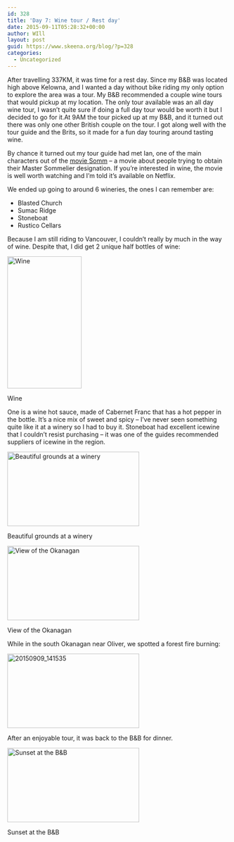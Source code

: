 ```yaml
---
id: 328
title: 'Day 7: Wine tour / Rest day'
date: 2015-09-11T05:28:32+00:00
author: WIll
layout: post
guid: https://www.skeena.org/blog/?p=328
categories:
  - Uncategorized
---
```

After travelling 337KM, it was time for a rest day. Since my B&B was located high above Kelowna, and I wanted a day without bike riding my only option to explore the area was a tour. My B&B recommended a couple wine tours that would pickup at my location. The only tour available was an all day wine tour, I wasn&#8217;t quite sure if doing a full day tour would be worth it but I decided to go for it.At 9AM the tour picked up at my B&B, and it turned out there was only one other British couple on the tour. I got along well with the tour guide and the Brits, so it made for a fun day touring around tasting wine.

By chance it turned out my tour guide had met Ian, one of the main characters out of the <a href="http://www.imdb.com/title/tt2204371/?ref_=fn_al_tt_1" target="_blank">movie Somm</a> &#8211; a movie about people trying to obtain their Master Sommelier designation. If you&#8217;re interested in wine, the movie is well worth watching and I&#8217;m told it&#8217;s available on Netflix.

We ended up going to around 6 wineries, the ones I can remember are:

  * Blasted Church
  * Sumac Ridge
  * Stoneboat
  * Rustico Cellars

Because I am still riding to Vancouver, I couldn&#8217;t really by much in the way of wine. Despite that, I did get 2 unique half bottles of wine:

<div id="attachment_329" style="width: 179px" class="wp-caption alignnone">
  <a href="https://www.skeena.org/blog/wp-content/uploads/2015/09/20150910_220831-e1441948856273.jpg"><img aria-describedby="caption-attachment-329" loading="lazy" class="size-medium wp-image-329" src="https://www.skeena.org/blog/wp-content/uploads/2015/09/20150910_220831-e1441948856273-169x300.jpg" alt="Wine" width="169" height="300" srcset="https://www.skeena.org/blog/wp-content/uploads/2015/09/20150910_220831-e1441948856273-169x300.jpg 169w, https://www.skeena.org/blog/wp-content/uploads/2015/09/20150910_220831-e1441948856273-576x1024.jpg 576w, https://www.skeena.org/blog/wp-content/uploads/2015/09/20150910_220831-e1441948856273-281x500.jpg 281w, https://www.skeena.org/blog/wp-content/uploads/2015/09/20150910_220831-e1441948856273.jpg 1836w" sizes="(max-width: 169px) 100vw, 169px" /></a>
  
  <p id="caption-attachment-329" class="wp-caption-text">
    Wine
  </p>
</div>

One is a wine hot sauce, made of Cabernet Franc that has a hot pepper in the bottle. It&#8217;s a nice mix of sweet and spicy &#8211; I&#8217;ve never seen something quite like it at a winery so I had to buy it. Stoneboat had excellent icewine that I couldn&#8217;t resist purchasing &#8211; it was one of the guides recommended suppliers of icewine in the region.

<div id="attachment_330" style="width: 310px" class="wp-caption alignnone">
  <a href="https://www.skeena.org/blog/wp-content/uploads/2015/09/20150909_112112.jpg"><img aria-describedby="caption-attachment-330" loading="lazy" class="size-medium wp-image-330" src="https://www.skeena.org/blog/wp-content/uploads/2015/09/20150909_112112-300x169.jpg" alt="Beautiful grounds at a winery " width="300" height="169" srcset="https://www.skeena.org/blog/wp-content/uploads/2015/09/20150909_112112-300x169.jpg 300w, https://www.skeena.org/blog/wp-content/uploads/2015/09/20150909_112112-1024x576.jpg 1024w, https://www.skeena.org/blog/wp-content/uploads/2015/09/20150909_112112-500x281.jpg 500w, https://www.skeena.org/blog/wp-content/uploads/2015/09/20150909_112112.jpg 1632w" sizes="(max-width: 300px) 100vw, 300px" /></a>
  
  <p id="caption-attachment-330" class="wp-caption-text">
    Beautiful grounds at a winery
  </p>
</div>

<div id="attachment_331" style="width: 310px" class="wp-caption alignnone">
  <a href="https://www.skeena.org/blog/wp-content/uploads/2015/09/20150909_121853.jpg"><img aria-describedby="caption-attachment-331" loading="lazy" class="size-medium wp-image-331" src="https://www.skeena.org/blog/wp-content/uploads/2015/09/20150909_121853-300x169.jpg" alt="View of the Okanagan " width="300" height="169" srcset="https://www.skeena.org/blog/wp-content/uploads/2015/09/20150909_121853-300x169.jpg 300w, https://www.skeena.org/blog/wp-content/uploads/2015/09/20150909_121853-1024x576.jpg 1024w, https://www.skeena.org/blog/wp-content/uploads/2015/09/20150909_121853-500x281.jpg 500w, https://www.skeena.org/blog/wp-content/uploads/2015/09/20150909_121853.jpg 1632w" sizes="(max-width: 300px) 100vw, 300px" /></a>
  
  <p id="caption-attachment-331" class="wp-caption-text">
    View of the Okanagan
  </p>
</div>

While in the south Okanagan near Oliver, we spotted a forest fire burning:

[<img loading="lazy" class="alignnone size-medium wp-image-332" src="https://www.skeena.org/blog/wp-content/uploads/2015/09/20150909_141535-300x169.jpg" alt="20150909_141535" width="300" height="169" srcset="https://www.skeena.org/blog/wp-content/uploads/2015/09/20150909_141535-300x169.jpg 300w, https://www.skeena.org/blog/wp-content/uploads/2015/09/20150909_141535-1024x576.jpg 1024w, https://www.skeena.org/blog/wp-content/uploads/2015/09/20150909_141535-500x281.jpg 500w, https://www.skeena.org/blog/wp-content/uploads/2015/09/20150909_141535.jpg 1632w" sizes="(max-width: 300px) 100vw, 300px" />](https://www.skeena.org/blog/wp-content/uploads/2015/09/20150909_141535.jpg)

After an enjoyable tour, it was back to the B&B for dinner.

<div id="attachment_333" style="width: 310px" class="wp-caption alignnone">
  <a href="https://www.skeena.org/blog/wp-content/uploads/2015/09/20150909_191102.jpg"><img aria-describedby="caption-attachment-333" loading="lazy" class="size-medium wp-image-333" src="https://www.skeena.org/blog/wp-content/uploads/2015/09/20150909_191102-300x169.jpg" alt="Sunset at the B&B" width="300" height="169" srcset="https://www.skeena.org/blog/wp-content/uploads/2015/09/20150909_191102-300x169.jpg 300w, https://www.skeena.org/blog/wp-content/uploads/2015/09/20150909_191102-1024x576.jpg 1024w, https://www.skeena.org/blog/wp-content/uploads/2015/09/20150909_191102-500x281.jpg 500w" sizes="(max-width: 300px) 100vw, 300px" /></a>
  
  <p id="caption-attachment-333" class="wp-caption-text">
    Sunset at the B&B
  </p>
</div>
